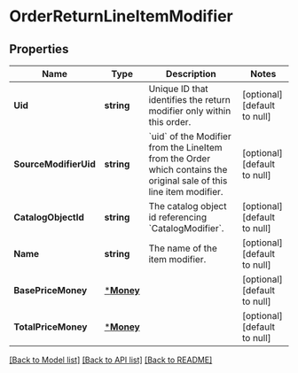 # OrderReturnLineItemModifier

## Properties
Name | Type | Description | Notes
------------ | ------------- | ------------- | -------------
**Uid** | **string** | Unique ID that identifies the return modifier only within this order. | [optional] [default to null]
**SourceModifierUid** | **string** | &#x60;uid&#x60; of the Modifier from the LineItem from the Order which contains the original sale of this line item modifier. | [optional] [default to null]
**CatalogObjectId** | **string** | The catalog object id referencing &#x60;CatalogModifier&#x60;. | [optional] [default to null]
**Name** | **string** | The name of the item modifier. | [optional] [default to null]
**BasePriceMoney** | [***Money**](Money.md) |  | [optional] [default to null]
**TotalPriceMoney** | [***Money**](Money.md) |  | [optional] [default to null]

[[Back to Model list]](../README.md#documentation-for-models) [[Back to API list]](../README.md#documentation-for-api-endpoints) [[Back to README]](../README.md)


